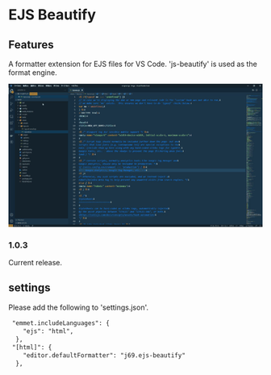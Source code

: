 # EJS Beautify

## Features

A formatter extension for EJS files for VS Code. 'js-beautify' is used as the format engine.

![demo](./preview.gif)

### 1.0.3

Current release.

## settings

Please add the following to 'settings.json'.

```
 "emmet.includeLanguages": {
    "ejs": "html",
  },
 "[html]": {
    "editor.defaultFormatter": "j69.ejs-beautify"
  },
```